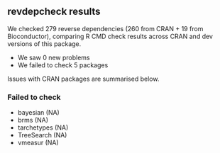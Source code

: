 ## revdepcheck results

We checked 279 reverse dependencies (260 from CRAN + 19 from Bioconductor), comparing R CMD check results across CRAN and dev versions of this package.

 * We saw 0 new problems
 * We failed to check 5 packages

Issues with CRAN packages are summarised below.

### Failed to check

* bayesian    (NA)
* brms        (NA)
* tarchetypes (NA)
* TreeSearch  (NA)
* vmeasur     (NA)
